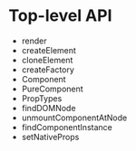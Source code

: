 # Top-level API

* render
* createElement
* cloneElement
* createFactory
* Component
* PureComponent
* PropTypes
* findDOMNode
* unmountComponentAtNode
* findComponentInstance
* setNativeProps
